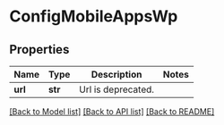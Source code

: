 # ConfigMobileAppsWp

## Properties
Name | Type | Description | Notes
------------ | ------------- | ------------- | -------------
**url** | **str** | Url is deprecated. | 

[[Back to Model list]](../README.md#documentation-for-models) [[Back to API list]](../README.md#documentation-for-api-endpoints) [[Back to README]](../README.md)

